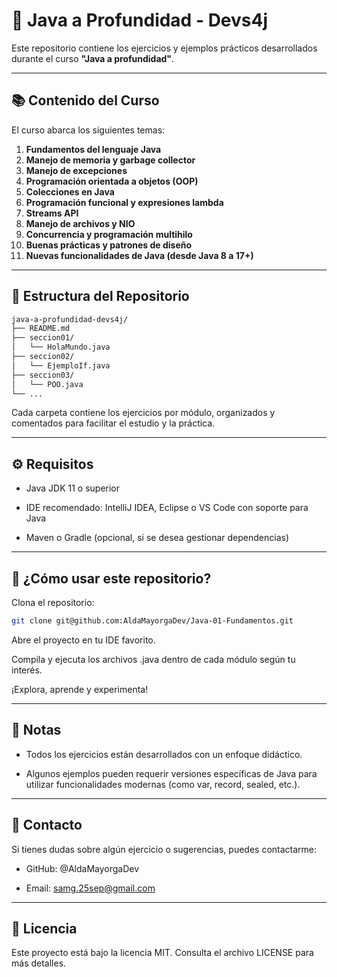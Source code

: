 # 🧠 Java a Profundidad - Devs4j

Este repositorio contiene los ejercicios y ejemplos prácticos desarrollados durante el curso **"Java a profundidad"**.


---

## 📚 Contenido del Curso

El curso abarca los siguientes temas:

1. **Fundamentos del lenguaje Java**
2. **Manejo de memoria y garbage collector**
3. **Manejo de excepciones**
4. **Programación orientada a objetos (OOP)**
5. **Colecciones en Java**
6. **Programación funcional y expresiones lambda**
7. **Streams API**
8. **Manejo de archivos y NIO**
9. **Concurrencia y programación multihilo**
10. **Buenas prácticas y patrones de diseño**
11. **Nuevas funcionalidades de Java (desde Java 8 a 17+)**

---

## 📂 Estructura del Repositorio

```bash
java-a-profundidad-devs4j/
├── README.md
├── seccion01/
│   └── HolaMundo.java
├── seccion02/
│   └── EjemploIf.java
├── seccion03/
│   └── POO.java
└── ...
```
Cada carpeta contiene los ejercicios por módulo, organizados y comentados para facilitar el estudio y la práctica.

---

## ⚙️ Requisitos
- Java JDK 11 o superior

- IDE recomendado: IntelliJ IDEA, Eclipse o VS Code con soporte para Java

- Maven o Gradle (opcional, si se desea gestionar dependencias)

---

## 🚀 ¿Cómo usar este repositorio?

Clona el repositorio:

```bash
git clone git@github.com:AldaMayorgaDev/Java-01-Fundamentos.git
```

Abre el proyecto en tu IDE favorito.

Compila y ejecuta los archivos .java dentro de cada módulo según tu interés.

¡Explora, aprende y experimenta!

---

## 📌 Notas
- Todos los ejercicios están desarrollados con un enfoque didáctico.

- Algunos ejemplos pueden requerir versiones específicas de Java para utilizar funcionalidades modernas (como var, record, sealed, etc.).

---

## 📧 Contacto
Si tienes dudas sobre algún ejercicio o sugerencias, puedes contactarme:

 - GitHub: @AldaMayorgaDev

 - Email: samg.25sep@gmail.com

---
## 📄 Licencia
Este proyecto está bajo la licencia MIT. Consulta el archivo LICENSE para más detalles.
